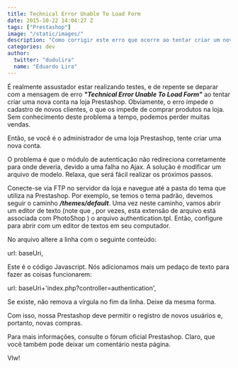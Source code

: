 ```yaml
---
title: Technical Error Unable To Load Form
date: 2015-10-22 14:04:27 Z
tags: ["Prestashop"]
image: "/static/images/"
description: "Como corrigir este erro que ocorre ao tentar criar um novo usuário na loja Prestashop"
categories: dev
author:
  twitter: "dudulira"
  name: "Eduardo Lira"
---
```


É realmente assustador estar realizando testes, e de repente se deparar com a mensagem de erro **_"Technical Error Unable To Load Form"_** ao tentar criar uma nova conta na loja Prestashop.
Obviamente, o erro impede o cadastro de novos clientes, o que os impede de comprar produtos na loja.
Sem conhecimento deste problema a tempo, podemos perder muitas vendas.

Então, se você é o administrador de uma loja Prestashop, tente criar uma nova conta.

O problema é que o módulo de autenticação não redireciona corretamente para onde deveria, devido a uma falha no Ajax. A solução é modificar um arquivo de modelo. Relaxa, que será fácil realizar os próximos passos.

Conecte-se via FTP no servidor da loja e navegue até a pasta do tema que utiliza na Prestashop. Por exemplo, se temos o tema padrão, devemos seguir o caminho **_/themes/default_**. Uma vez neste caminho, vamos abrir um editor de texto (note que , por vezes, esta extensão de arquivo está associada com PhotoShop ) o arquivo authentication.tpl. Então, configure para abrir com um editor de textos em seu computador.

No arquivo altere a linha com o seguinte conteúdo:

url: baseUri,

Este é o código Javascript. Nós adicionamos mais um pedaço de texto para fazer as coisas funcionarem:

url: baseUri+'index.php?controller=authentication',

Se existe, não remova a vírgula no fim da linha. Deixe da mesma forma.

Com isso, nossa Prestashop deve permitir o registro de novos usuários e, portanto, novas compras.

Para mais informações, consulte o fórum oficial Prestashop. Claro, que você também pode deixar um comentário nesta página.

Vlw!
